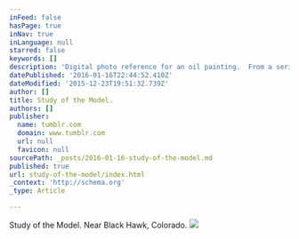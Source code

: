 ```yaml
---
inFeed: false
hasPage: true
inNav: true
inLanguage: null
starred: false
keywords: []
description: 'Digital photo reference for an oil painting.  From a series of photos captured near Black Hawk, Colorado.'
datePublished: '2016-01-16T22:44:52.410Z'
dateModified: '2015-12-23T19:51:32.739Z'
author: []
title: Study of the Model.
authors: []
publisher:
  name: tumblr.com
  domain: www.tumblr.com
  url: null
  favicon: null
sourcePath: _posts/2016-01-16-study-of-the-model.md
published: true
url: study-of-the-model/index.html
_context: 'http://schema.org'
_type: Article

---
```

Study of the Model.  Near Black Hawk, Colorado.
![](https://s3-us-west-2.amazonaws.com/the-grid-img/p/2d62bbaebd9805e4776d96187daeafbca6ac8468.jpg)